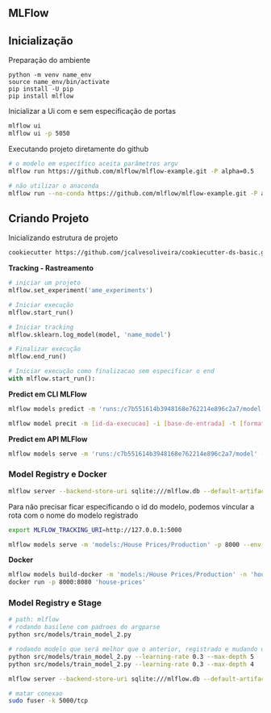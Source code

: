 ## MLFlow


## Inicialização

Preparação do ambiente
```
python -m venv name_env
source name_env/bin/activate
pip install -U pip
pip install mlflow
```

Inicializar a Ui com e sem especificação de portas
```sh
mlflow ui
mlflow ui -p 5050
```

Executando projeto diretamente do github
```sh
# o modelo em específico aceita parâmetros argv
mlflow run https://github.com/mlflow/mlflow-example.git -P alpha=0.5

# não utilizar o anaconda
mlflow run --no-conda https://github.com/mlflow/mlflow-example.git -P alpha=0.5
```

## Criando Projeto

Inicializando estrutura de projeto
```sh
cookiecutter https://github.com/jcalvesoliveira/cookiecutter-ds-basic.git
```

**Tracking - Rastreamento**
```py
# iniciar um projeto
mlflow.set_experiment('ame_experiments')

# Iniciar execução
mlflow.start_run()

# Iniciar tracking
mlflow.sklearn.log_model(model, 'name_model')

# Finalizar execução
mlflow.end_run()

# Iniciar execução como finalizacao sem especificar o end
with mlflow.start_run():

```

**Predict em CLI MLFlow**
```sh
mlflow models predict -m 'runs:/c7b551614b3948168e762214e896c2a7/model' -i 'data/processed/casas_X.csv' -t 'csv' -o 'precos2.csv' --env-manager=local

mlflow model precit -m [id-da-execucao] -i [base-de-entrada] -t [formato]  -o [arquivo-saida]
```


**Predict em API MLFlow**
```sh
mlflow models serve -m 'runs:/c7b551614b3948168e762214e896c2a7/model' -p 8000 --env-manager=local
```

###  Model Registry e Docker
```sh
mlflow server --backend-store-uri sqlite:///mlflow.db --default-artifact-root ./astifacts --host 0.0.0.0 
```

Para não precisar ficar especificando o id do modelo, podemos víncular a rota com o nome do modelo registrado
```sh
export MLFLOW_TRACKING_URI=http://127.0.0.1:5000

mlflow models serve -m 'models:/House Prices/Production' -p 8000 --env-manager=local
```

**Docker**
```sh
mlflow models build-docker -m 'models:/House Prices/Production' -n 'house-prices'
docker run -p 8000:8080 'house-prices'
```

### Model Registry e Stage
```sh
# path: mlflow
# rodando basilene com padroes do argparse
python src/models/train_model_2.py

# rodando modelo que será melhor que o anterior, registrado e mudando o stage para produção
python src/models/train_model_2.py --learning-rate 0.3 --max-depth 5
python src/models/train_model_2.py --learning-rate 0.3 --max-depth 4

mlflow server --backend-store-uri sqlite:///mlflow.db --default-artifact-root ./astifacts --host 0.0.0.0

# matar conexao
sudo fuser -k 5000/tcp
```